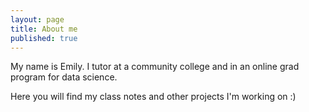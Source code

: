 ```yaml
---
layout: page
title: About me
published: true
---
```


My name is Emily. I tutor at a community college and in an online grad program for data science.

Here you will find my class notes and other projects I'm working on :)
